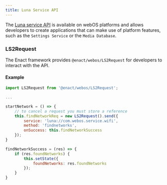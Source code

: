 ```yaml
---
title: Luna Service API
---
```


The [Luna service API](https://webostv.developer.lge.com/develop/references/luna-service-introduction) is available on webOS platforms and allows developers to create applications that can
make use of platform features, such as the `Settings Service` or the `Media Database`.

### LS2Request

The Enact framework provides `@enact/webos/LS2Request` for developers to interact with the API.

#### Example

```js
import LS2Request from '@enact/webos/LS2Request';

...

startNetwork = () => {
	// to cancel a request you must store a reference
	this.findNetworkReq = new LS2Request().send({
		service: 'luna://com.webos.service.wifi',
		method: 'findnetworks',
		onSuccess: this.findNetworkSuccess
	});
}

findNetworkSuccess = (res) => {
	if (res.foundNetworks) {
		this.setState({
			foundNetworks: res.foundNetworks
		});
	}
}
```

